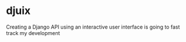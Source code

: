 # djuix
Creating a Django API using an interactive user interface is going to fast track my development
